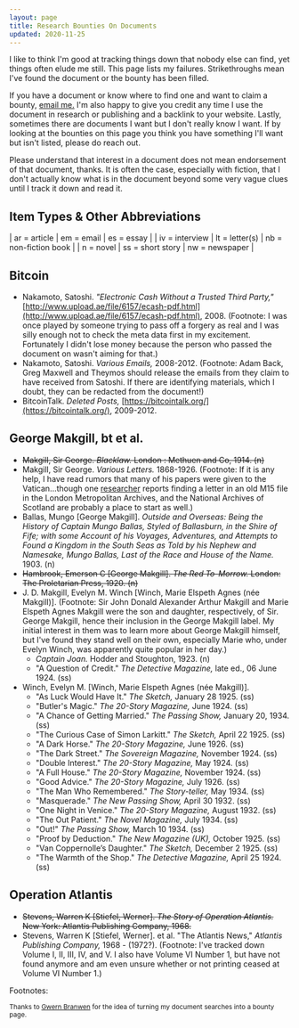 ```yaml
---
layout: page
title: Research Bounties On Documents
updated: 2020-11-25
---
```


I like to think I'm good at tracking things down that nobody else can find, yet things often elude me still. This page lists my failures. Strikethroughs mean I've found the document or the bounty has been filled.

If you have a document or know where to find one and want to claim a bounty, [email me.](/contact) I'm also happy to give you credit any time I use the document in research or publishing and a backlink to your website. Lastly, sometimes there are documents I want but I don't really know I want. If by looking at the bounties on this page you think you have something I'll want but isn't listed, please do reach out.

Please understand that interest in a document does not mean endorsement of that document, thanks. It is often the case, especially with fiction, that I don't actually know what is in the document beyond some very vague clues until I track it down and read it.

## Item Types & Other Abbreviations

| ar = article |  em = email | es = essay |
| iv = interview |   lt = letter(s)  |   nb = non-fiction book |
| n = novel | ss = short story | nw = newspaper |

## Bitcoin

- Nakamoto, Satoshi. *"Electronic Cash Without a Trusted Third Party,"* [http://www.upload.ae/file/6157/ecash-pdf.html](http://www.upload.ae/file/6157/ecash-pdf.html), 2008.  <span class="footnote"><span class="fnHide"> (Footnote: </span>I was once played by someone trying to pass off a forgery as real and I was silly enough not to check the meta data first in my excitement. Fortunately I didn't lose money because the person who passed the document on wasn't aiming for that.<span class="fnHide">)</span></span> 
- Nakamoto, Satoshi. *Various Emails,* 2008-2012.  <span class="footnote"><span class="fnHide"> (Footnote: </span>Adam Back, Greg Maxwell and Theymos should release the emails from they claim to have received from Satoshi. If there are identifying materials, which I doubt, they can be redacted from the document!<span class="fnHide">)</span></span> 
- BitcoinTalk. *Deleted Posts,* [https://bitcointalk.org/](https://bitcointalk.org/), 2009-2012.

## George Makgill, bt et al.

- ~~Makgill, Sir George. *Blacklaw.* London : Methuen and Co, 1914. (n)~~ 
- Makgill, Sir George. *Various Letters.* 1868-1926. <span class="footnote"><span class="fnHide"> (Footnote: </span>If it is any help, I have read rumors that many of his papers were given to the Vatican...though one <a href="http://answers.google.com/answers/threadview/id/771994.html">researcher</a> reports finding a letter in an old M15 file in the London Metropolitan Archives, and the National Archives of Scotland are probably a place to start as well.<span class="fnHide">)</span></span>
- Ballas, Mungo [George Makgill]. *Outside and Overseas: Being the History of Captain Mungo Ballas, Styled of Ballasburn, in the Shire of Fife; with some Account of his Voyages, Adventures, and Attempts to Found a Kingdom in the South Seas as Told by his Nephew and Namesake, Mungo Ballas, Last of the Race and House of the Name.* 1903. (n)
- ~~Hambrook, Emerson C [George Makgill]. *The Red To-Morrow.* London: The Proletarian Press, 1920. (n)~~
- J. D. Makgill, Evelyn M. Winch [Winch, Marie Elspeth Agnes (née Makgill)]. <span class="footnote"><span class="fnHide"> (Footnote: </span>Sir John Donald Alexander Arthur Makgill and Marie Elspeth Agnes Makgill were the son and daughter, respectively, of Sir. George Makgill, hence their inclusion in the George Makgill label. My initial interest in them was to learn more about George Makgill himself, but I've found they stand well on their own, especially Marie who, under Evelyn Winch, was apparently quite popular in her day.<span class="fnHide">)</span></span>
  - *Captain Joan.* Hodder and Stoughton, 1923. (n)
  - "A Question of Credit." *The Detective Magazine,* late ed., 06 June 1924. (ss)
- Winch, Evelyn M. [Winch, Marie Elspeth Agnes (née Makgill)]. 
  - "As Luck Would Have It." *The Sketch,* January 28 1925. (ss)
  - "Butler's Magic." *The 20-Story Magazine,* June 1924. (ss)
  -  "A Chance of Getting Married." *The Passing Show,* January 20, 1934. (ss)
  - "The Curious Case of Simon Larkitt." *The Sketch,* April 22 1925. (ss)
  - "A Dark Horse." *The 20-Story Magazine,* June 1926. (ss)
  - "The Dark Street." *The Sovereign Magazine,* November 1924. (ss)
  - "Double Interest." *The 20-Story Magazine,* May 1924. (ss)
  - "A Full House." *The 20-Story Magazine,* November 1924. (ss)
  - "Good Advice." *The 20-Story Magazine,* July 1926. (ss)
  - "The Man Who Remembered." *The Story-teller,* May 1934. (ss)
  - "Masquerade." *The New Passing Show,* April 30 1932. (ss)
  - "One Night in Venice." *The 20-Story Magazine,* August 1932. (ss)
  - "The Out Patient." *The Novel Magazine,* July 1934. (ss)
  - "Out!" *The Passing Show,* March 10 1934. (ss)
  - "Proof by Deduction." *The New Magazine (UK),* October 1925. (ss)
  - "Van Coppernolle’s Daughter." *The Sketch,* December 2 1925. (ss)
  - "The Warmth of the Shop." *The Detective Magazine,* April 25 1924. (ss)


## Operation Atlantis

- ~~Stevens, Warren K [Stiefel, Werner]. *The Story of Operation Atlantis.* New York: Atlantis Publishing Company, 1968.~~ 
- Stevens, Warren K [Stiefel, Werner]. et al. "The Atlantis News," *Atlantis Publishing Company,* 1968 - (1972?).  <span class="footnote"><span class="fnHide"> (Footnote: </span>I've tracked down Volume I, II, III, IV, and V. I also have Volume VI Number 1, but have not found anymore and am even unsure whether or not printing ceased at Volume VI Number 1.<span class="fnHide">)</span></span> 

<div id = "Footnotes" class="footnotes"><p class="invis">Footnotes:</p></div>

<small>Thanks to <a href="https://www.gwern.net/Fulltext">Gwern Branwen</a> for the idea of turning my document searches into a bounty page.</small>

